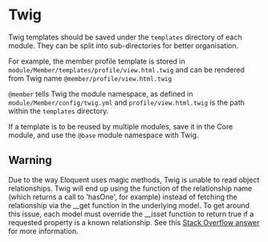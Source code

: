 # Twig

Twig templates should be saved under the `templates` directory of each
module. They can be split into sub-directories for better organisation.

For example, the member profile template is stored in `module/Member/templates/profile/view.html.twig`
and can be rendered from Twig name `@member/profile/view.html.twig`

`@member` tells Twig the module namespace, as defined in `module/Member/config/twig.yml`
and `profile/view.html.twig` is the path within the `templates`
directory.

If a template is to be reused by multiple modules, save it in the Core
module, and use the `@base` module namespace with Twig.

## Warning

Due to the way Eloquent uses magic methods, Twig is unable to read
object relationships. Twig will end up using the function of the
relationship name (which returns a call to 'hasOne', for example)
instead of fetching the relationship via the __get function in the
underlying model. To get around this issue, each model must override the
__isset function to return true if a requested property is a known
relationship. See this [Stack Overflow answer](http://stackoverflow.com/a/35908957)
for more information.
